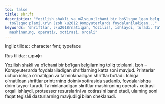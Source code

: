 ```yaml
---
toc: false
title: shrift
description: "Yozilish shakli va o&lsquo;lchami bir bo&lsquo;lgan belgilarning to&lsquo;liq
  to&lsquo;plami.\r\n Izoh \u2012 Kompyuterlarda foydalaniladigan..."
keywords: "shriftlar, o\u2018rnatilgan, Yozilish, ishlaydi, turadi, Ta\u2019minlanadigan,
  mashinaning, operativ, xotirasi, orqali"
---
```


Ingliz tilida:
:   character font; typeface

Rus tilida:
:   шрифт

Yozilish shakli va o‘lchami bir bo‘lgan belgilarning to‘liq to‘plami.
 Izoh ‒ Kompyuterlarda foydalaniladigan shriftlarning katta soni mavjud. Printerlar uchun ichiga o‘rnatilgan va ta’minlanadigan shriftlar bo‘ladi. Ichiga o‘rnatilgan shriftlar printerning doimiy xotirasida saqlanib, foydalanishga doim tayyor turadi. Ta’minlanadigan shriftlar mashinaning operativ xotirasi orqali ishlaydi, protsessor resurslarini va xotirasini band etadi, ularning soni faqat tegishli dasturlarning mavjudligi bilan cheklanadi.